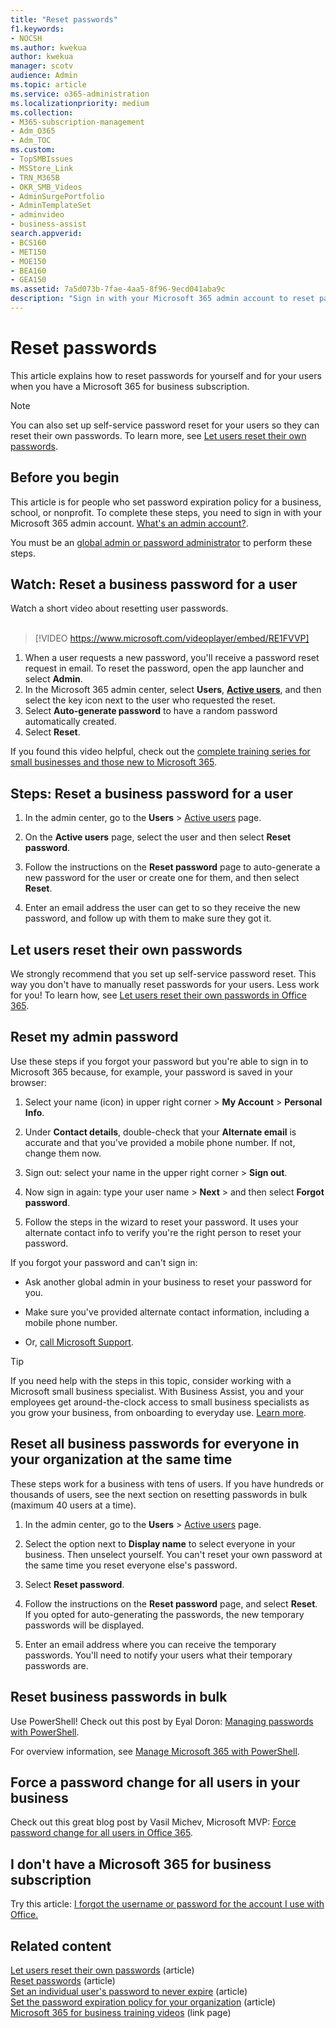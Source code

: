 ```yaml
---
title: "Reset passwords"
f1.keywords:
- NOCSH
ms.author: kwekua
author: kwekua
manager: scotv
audience: Admin
ms.topic: article
ms.service: o365-administration
ms.localizationpriority: medium
ms.collection: 
- M365-subscription-management
- Adm_O365
- Adm_TOC
ms.custom:
- TopSMBIssues
- MSStore_Link
- TRN_M365B
- OKR_SMB_Videos
- AdminSurgePortfolio
- AdminTemplateSet
- adminvideo
- business-assist
search.appverid:
- BCS160
- MET150
- MOE150
- BEA160
- GEA150
ms.assetid: 7a5d073b-7fae-4aa5-8f96-9ecd041aba9c
description: "Sign in with your Microsoft 365 admin account to reset passwords for users in Microsoft 365 for business subscription."
---
```


# Reset passwords

This article explains how to reset passwords for yourself and for your users when you have a Microsoft 365 for business subscription.

> [!NOTE]
> You can also set up self-service password reset for your users so they can reset their own passwords. To learn more, see [Let users reset their own passwords](let-users-reset-passwords.md).

## Before you begin

This article is for people who set password expiration policy for a business, school, or nonprofit. To complete these steps, you need to sign in with your Microsoft 365 admin account. [What's an admin account?](../../business-video/admin-center-overview.md).

You must be an [global admin or password administrator](about-admin-roles.md) to perform these steps.

## Watch: Reset a business password for a user

Watch a short video about resetting user passwords.<br><br>

> [!VIDEO https://www.microsoft.com/videoplayer/embed/RE1FVVP]

1. When a user requests a new password, you'll receive a password reset request in email. To reset the password, open the app launcher and select **Admin**.
1. In the Microsoft 365 admin center, select **Users**,  <a href="https://go.microsoft.com/fwlink/p/?linkid=834822" target="_blank">**Active users**</a>, and then select the key icon next to the user who requested the reset.
1. Select **Auto-generate password** to have a random password automatically created.
1. Select **Reset**.

If you found this video helpful, check out the [complete training series for small businesses and those new to Microsoft 365](../../business-video/index.yml).
  
## Steps: Reset a business password for a user

1. In the admin center, go to the **Users** \> <a href="https://go.microsoft.com/fwlink/p/?linkid=834822" target="_blank">Active users</a> page.

2. On the **Active users** page, select the user and then select **Reset password**.

3. Follow the instructions on the **Reset password** page to auto-generate a new password for the user or create one for them, and then select **Reset**.  

4. Enter an email address the user can get to so they receive the new password, and follow up with them to make sure they got it.

## Let users reset their own passwords

We strongly recommend that you set up self-service password reset. This way you don't have to manually reset passwords for your users. Less work for you! To learn how, see [Let users reset their own passwords in Office 365](let-users-reset-passwords.md).

## Reset my admin password

Use these steps if you forgot your password but you're able to sign in to Microsoft 365 because, for example, your password is saved in your browser:

1. Select your name (icon) in upper right corner > **My Account** > **Personal Info**.

2. Under **Contact details**, double-check that your **Alternate email** is accurate and that you've provided a mobile phone number. If not, change them now.

3. Sign out: select your name in the upper right corner \> **Sign out**.

4. Now sign in again: type your user name \> **Next** \> and then select **Forgot password**.

5. Follow the steps in the wizard to reset your password. It uses your alternate contact info to verify you're the right person to reset your password.

If you forgot your password and can't sign in:

- Ask another global admin in your business to reset your password for you.

- Make sure you've provided alternate contact information, including a mobile phone number.

- Or, [call Microsoft Support](../../business-video/get-help-support.md).

> [!TIP]
> If you need help with the steps in this topic, consider working with a Microsoft small business specialist. With Business Assist, you and your employees get around-the-clock access to small business specialists as you grow your business, from onboarding to everyday use. [Learn more](https://support.microsoft.com/office/37deb8fe-61cc-4cf9-9ad1-1c8d93475070).

## Reset all business passwords for everyone in your organization at the same time

These steps work for a business with tens of users. If you have hundreds or thousands of users, see the next section on resetting passwords in bulk (maximum 40 users at a time).
  
1. In the admin center, go to the **Users** \> <a href="https://go.microsoft.com/fwlink/p/?linkid=834822" target="_blank">Active users</a> page.

2. Select the option next to **Display name** to select everyone in your business. Then unselect yourself. You can't reset your own password at the same time you reset everyone else's password.

3. Select **Reset password**.

4. Follow the instructions on the **Reset password** page, and select **Reset**.  If you opted for auto-generating the passwords, the new temporary passwords will be displayed.

5. Enter an email address where you can receive the temporary passwords. You'll need to notify your users what their temporary passwords are.
  
## Reset business passwords in bulk

Use PowerShell! Check out this post by Eyal Doron: [Managing passwords with PowerShell](https://go.microsoft.com/fwlink/?linkid=853696).
  
<!-- Here's a related article: [Set the passwords for multiple user accounts](/office365/enterprise/powershell/manage-office-365-with-office-365-powershell). -->
  
For overview information, see [Manage Microsoft 365 with PowerShell](../../enterprise/manage-microsoft-365-with-microsoft-365-powershell.md).
  
## Force a password change for all users in your business

Check out this great blog post by Vasil Michev, Microsoft MVP: [Force password change for all users in Office 365](https://go.microsoft.com/fwlink/?linkid=853693).
  
## I don't have a Microsoft 365 for business subscription

Try this article: [I forgot the username or password for the account I use with Office.](https://support.microsoft.com/office/eba0b4a2-c0ae-472c-99f6-bc63ee2425a8?wt.mc_id=SCL_reset-passwords_AdmHlp)
  
## Related content
  
[Let users reset their own passwords](../add-users/let-users-reset-passwords.md) (article)\
[Reset passwords](../add-users/reset-passwords.md) (article)\
[Set an individual user's password to never expire](set-password-to-never-expire.md) (article)\
[Set the password expiration policy for your organization](../manage/set-password-expiration-policy.md) (article)\
[Microsoft 365 for business training videos](../../business-video/index.yml) (link page)
